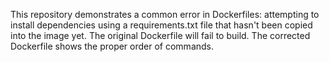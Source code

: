 This repository demonstrates a common error in Dockerfiles: attempting to install dependencies using a requirements.txt file that hasn't been copied into the image yet.  The original Dockerfile will fail to build.  The corrected Dockerfile shows the proper order of commands. 